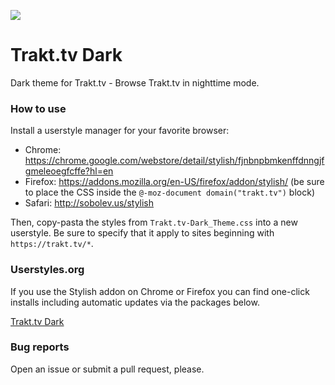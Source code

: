 ![](http://journeyover.github.io/Userstyles/trakt_tv/trakt_tv_dark/img/preview.png)

# Trakt.tv Dark

Dark theme for Trakt.tv - Browse Trakt.tv in nighttime mode.

### How to use

Install a userstyle manager for your favorite browser:

- Chrome: https://chrome.google.com/webstore/detail/stylish/fjnbnpbmkenffdnngjfgmeleoegfcffe?hl=en
- Firefox: https://addons.mozilla.org/en-US/firefox/addon/stylish/ (be sure to place the CSS inside the `@-moz-document domain("trakt.tv")` block)
- Safari: http://sobolev.us/stylish

Then, copy-pasta the styles from `Trakt.tv-Dark_Theme.css` into a new userstyle. Be sure to specify that it apply to sites beginning with `https://trakt.tv/*`.

### Userstyles.org

If you use the Stylish addon on Chrome or Firefox you can find one-click installs including automatic updates via the packages below.

[Trakt.tv Dark](https://userstyles.org/styles/125666)

### Bug reports

Open an issue or submit a pull request, please.